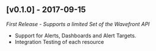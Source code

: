 ## [v0.1.0] - 2017-09-15

*First Release - Supports a limited Set of the Wavefront API*

- Support for Alerts, Dashboards and Alert Targets.
- Integration Testing of each resource
